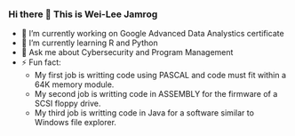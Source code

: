 ### Hi there 👋  This is Wei-Lee Jamrog

- 🔭 I’m currently working on Google Advanced Data Analystics certificate
- 🌱 I’m currently learning R and Python
- 💬 Ask me about Cybersecurity and Program Management
- ⚡ Fun fact: 
  - My first job is writting code using PASCAL and code must fit within a 64K memory module.
  - My second job is writting code in ASSEMBLY for the firmware of a SCSI floppy drive.
  - My third job is writting code in Java for a software similar to Windows file explorer.
    
<!--
**wjamrog/wjamrog** is a ✨ _special_ ✨ repository because its `README.md` (this file) appears on your GitHub profile.

Here are some ideas to get you started:

- 🔭 I’m currently working on ...
- 🌱 I’m currently learning ...
- 👯 I’m looking to collaborate on ...
- 🤔 I’m looking for help with ...
- 💬 Ask me about ...
- 📫 How to reach me: ...
- 😄 Pronouns: ...
- ⚡ Fun fact: ...
-->
